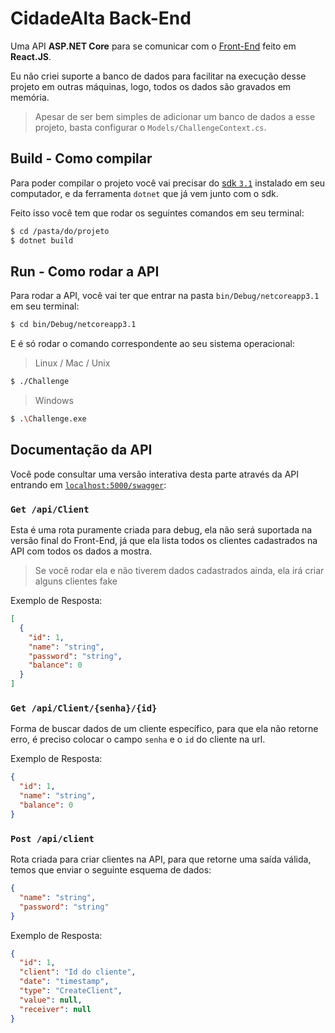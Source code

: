 # CidadeAlta Back-End

Uma API **ASP.NET Core** para se comunicar com o [Front-End]() feito em **React.JS**.

Eu não criei suporte a banco de dados para facilitar na execução desse projeto em outras máquinas, logo, todos os dados são gravados em memória.

> Apesar de ser bem simples de adicionar um banco de dados a esse projeto, basta configurar o `Models/ChallengeContext.cs`.

## Build - Como compilar

Para poder compilar o projeto você vai precisar do [sdk  `3.1`](https://dotnet.microsoft.com/download/dotnet-core/3.1) instalado em seu computador, e da ferramenta `dotnet` que já vem junto com o sdk.

Feito isso você tem que rodar os seguintes comandos em seu terminal:

```sh
$ cd /pasta/do/projeto
$ dotnet build
```

## Run - Como rodar a API

Para rodar a API, você vai ter que entrar na pasta `bin/Debug/netcoreapp3.1` em seu terminal:

```sh
$ cd bin/Debug/netcoreapp3.1
```

E é só rodar o comando correspondente ao seu sistema operacional:

> Linux / Mac / Unix

 ```sh
$ ./Challenge
 ```

> Windows

```sh
$ .\Challenge.exe
```

## Documentação da API

Você pode consultar uma versão interativa desta parte através da API entrando em [`localhost:5000/swagger`](htttp://localhost:5000/swagger):

### `Get /api/Client`

Esta é uma rota puramente criada para debug, ela não será suportada na versão final do Front-End, já que ela lista todos os clientes cadastrados na API com todos os dados a mostra.

> Se você rodar ela e não tiverem dados cadastrados ainda, ela irá criar alguns clientes fake

Exemplo de Resposta:

```json
[
  {
    "id": 1,
    "name": "string",
    "password": "string",
    "balance": 0
  }
]
```

### `Get /api/Client/{senha}/{id}`

Forma de buscar dados de um cliente específico, para que ela não retorne erro, é preciso colocar o campo `senha` e o `id` do cliente na url.

Exemplo de Resposta:

```json
{
  "id": 1,
  "name": "string",
  "balance": 0
}
```



### `Post /api/client`

Rota criada para criar clientes na API, para que retorne uma saída válida, temos que enviar o seguinte esquema de dados:

```json
{
  "name": "string",
  "password": "string"
}
```

Exemplo de Resposta:

```json
{
  "id": 1,
  "client": "Id do cliente",
  "date": "timestamp",
  "type": "CreateClient",
  "value": null,
  "receiver": null
}
```


